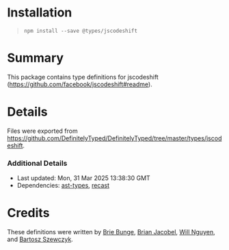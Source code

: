 # Installation
> `npm install --save @types/jscodeshift`

# Summary
This package contains type definitions for jscodeshift (https://github.com/facebook/jscodeshift#readme).

# Details
Files were exported from https://github.com/DefinitelyTyped/DefinitelyTyped/tree/master/types/jscodeshift.

### Additional Details
 * Last updated: Mon, 31 Mar 2025 13:38:30 GMT
 * Dependencies: [ast-types](https://npmjs.com/package/ast-types), [recast](https://npmjs.com/package/recast)

# Credits
These definitions were written by [Brie Bunge](https://github.com/brieb), [Brian Jacobel](https://github.com/bjacobel), [Will Nguyen](https://github.com/willtn), and [Bartosz Szewczyk](https://github.com/sztobar).
